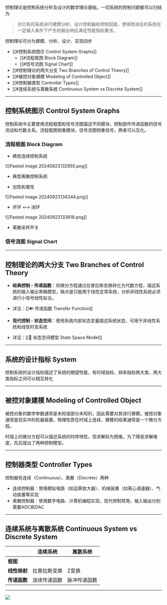 控制理论是控制系统分析及设计的数学理论基础，一切系统的控制问题都可以归结为

> 对已有的系统进行建模分析，设计控制器和控制回路，使得改进后的系统在一定输入条件下产生的输出响应满足性能指标要求。

控制理论可分为建模、分析、设计、实现四步

+ [[#控制系统图示 Control System Graphs]]
	+ [[#流程框图 Block Diagram]]
	+ [[#信号流图 Signal Chart]]
+ [[#控制理论的两大分支 Two Branches of Control Theory]]
+ [[#被控对象建模 Modeling of Controlled Object]]
+ [[#控制器类型 Controller Types]]
+ [[#连续系统与离散系统 Continuous System vs Discrete System]]

---
## 控制系统图示 Control System Graphs

控制系统中主要使用流程框图和信号流图描述不同模块、控制部件传递函数的信号流动和代数关系。流程框图侧重模块，信号流图侧重信号，两者可以互化。

### 流程框图 Block Diagram

+ 典型连续控制系统

![[Pasted image 20240923132955.png]]

+ 典型离散控制系统




+ 加性和乘性

![[Pasted image 20240923134344.png]]

+ 开环 <--> 闭环

![[Pasted image 20240923133618.png]]


+ 离散采样开关



### 信号流图 Signal Chart


---
## 控制理论的两大分支 Two Branches of Control Theory




+ **经典控制 - 传递函数**：将微分方程通过拉普拉斯变换转化为代数方程，描述系统的输入输出黑箱模型，缺点是只能用于线性定常系统，分析非线性系统必须进行小信号线性拟合。
+ 详见：[[🔊 传递函数 Transfer Function]]

+ **现代控制 - 状态空间**：使用系统内部状态变量描述系统状态，可用于非线性系统和线性时变系统
+ 详见：[[🥽 状态空间模型 State Space Model]]



---
## 系统的设计指标 System 

控制系统的设计指标描述了系统的期望性能，有时域指标、频率指标两大类，两大类指标之间可以相互转化



---
## 被控对象建模 Modeling of Controlled Object

被控对象的数学参数通常是未知或部分未知的，因此需要对其进行建模。被控对象通常是现实中的机器装置，物理性质在时域上连续，建模的结果通常是一个微分方程。

时域上的微分方程可以描述系统的时序特性，但求解较为困难。为了降低求解难度，先后提出了两种控制模型。



---
## 控制器类型 Controller Types

控制器有连续（Continuous）、离散（Discrete）两种

+ 连续控制器：使用模拟电路（如运算放大器）、机械装置（如离心调速器）、气动装置等实现
+ 离散控制器：使用数字电路、计算机编程实现，现代控制常用，输入输出分别需要ADC和DAC


---
## 连续系统与离散系统 Continuous System vs Discrete System

|          | 连续系统   | 离散系统   |
| -------- | ------ | ------ |
| **框图**   |        |        |
| **线性映射** | 拉普拉斯变换 | Z变换    |
| **传递函数** | 连续传递函数 | 脉冲传递函数 |


---

![](Pasted%20image%2020250420155753.png)
